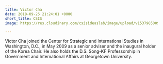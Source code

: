 ```yaml
---
title: Victor Cha
date: 2018-09-25 21:24:01 +0000
short_title: CSIS
image: https://res.cloudinary.com/csisideaslab/image/upload/v1537985009/health-commission/Cha_Victor.jpg

---
```

Victor Cha joined the Center for Strategic and International Studies in Washington, D.C., in May 2009 as a senior adviser and the inaugural holder of the Korea Chair. He also holds the D.S. Song-KF Professorship in Government and International Affairs at Georgetown University.